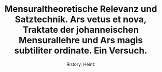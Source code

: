 ---
title: Mensuraltheoretische Relevanz und Satztechnik. Ars vetus et nova, Traktate der johanneischen Mensurallehre und Ars magis subtiliter ordinate. Ein Versuch.
author: Ristory, Heinz
volume: CXII
price: 112
isbn13: 978-1-926664-54-5
pages: 232
publisher: IMM
place: Kitchener, ON
year: 2018
---